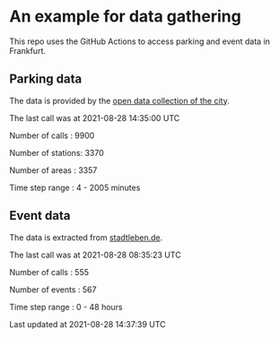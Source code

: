 # An example for data gathering

This repo uses the GitHub Actions to access parking and event data in Frankfurt.

## Parking data
The data is provided by the [open data collection of the city](https://www.offenedaten.frankfurt.de/).

The last call was at 2021-08-28 14:35:00 UTC

Number of calls   : 9900

Number of stations: 3370

Number of areas   : 3357

Time step range   :    4 - 2005 minutes


## Event data
The data is extracted from [stadtleben.de](https://stadtleben.de/frankfurt/).

The last call was at 2021-08-28 08:35:23 UTC

Number of calls   : 555

Number of events  : 567

Time step range   :   0 -  48 hours


Last updated at 2021-08-28 14:37:39 UTC
